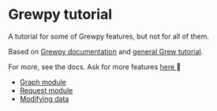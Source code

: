 # Grewpy tutorial


A tutorial for some of Grewpy features, but not for all of them.

Based on [Grewpy documentation](https://grew.fr/python/) and [general Grew tutorial](https://grew.fr/tutorial/top/).


For more, see the docs.
Ask for more features [here ](https://github.com/grew-nlp/grewpy/issues) 🙂

 - [Graph module](../graph)
 - [Request module](../request)
 - [Modifying data](../modify_data)